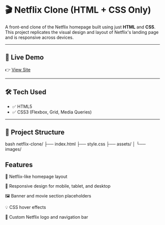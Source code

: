 # 🎬 Netflix Clone (HTML + CSS Only)

A front-end clone of the Netflix homepage built using just **HTML** and **CSS**. This project replicates the visual design and layout of Netflix's landing page and is responsive across devices.

---

## 🔗 Live Demo

👉 [View Site](https://rishabhpandey30.github.io/netflix-clone/)  

---

## 🛠️ Tech Used

- ✅ HTML5
- ✅ CSS3 (Flexbox, Grid, Media Queries)

---

## 📁 Project Structure

bash
netflix-clone/
├── index.html
├── style.css
├── assets/
│   └── images/

## Features

🎯 Netflix-like homepage layout

📱 Responsive design for mobile, tablet, and desktop

🖼️ Banner and movie section placeholders

💡 CSS hover effects

🔴 Custom Netflix logo and navigation bar
